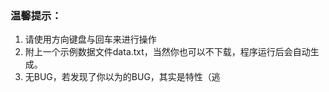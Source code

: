 ### 温馨提示：

1. 请使用方向键盘与回车来进行操作
1. 附上一个示例数据文件data.txt，当然你也可以不下载，程序运行后会自动生成。
1. 无BUG，若发现了你以为的BUG，其实是特性（逃

